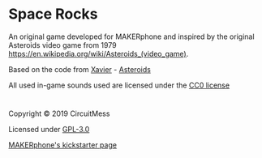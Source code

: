 # Space Rocks



An original game developed for MAKERphone and inspired by the original Asteroids video game from 1979 https://en.wikipedia.org/wiki/Asteroids_(video_game).

Based on the code from [Xavier](https://github.com/CDRXavier) - [Asteroids](https://github.com/CDRXavier/ASTEROID/tree/master) 

All used in-game sounds used are licensed under the [CC0 license](https://creativecommons.org/share-your-work/public-domain/cc0/)
#

Copyright © 2019 CircuitMess

Licensed under [GPL-3.0](https://www.gnu.org/licenses/gpl-3.0.html)

[MAKERphone's kickstarter page](https://www.kickstarter.com/projects/albertgajsak/makerphone-an-educational-diy-mobile-phone/updates)
